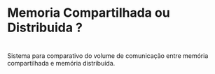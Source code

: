 # Memoria Compartilhada ou Distribuida ?
#
Sistema para comparativo do volume de comunicação entre memória compartilhada e memória distribuída. 
